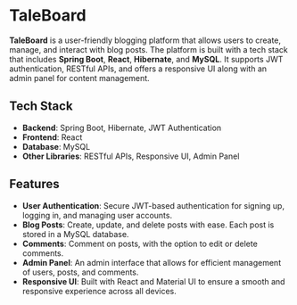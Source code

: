 # TaleBoard

**TaleBoard** is a user-friendly blogging platform that allows users to create, manage, and interact with blog posts. The platform is built with a tech stack that includes **Spring Boot**, **React**, **Hibernate**, and **MySQL**. It supports JWT authentication, RESTful APIs, and offers a responsive UI along with an admin panel for content management.

## Tech Stack

- **Backend**: Spring Boot, Hibernate, JWT Authentication
- **Frontend**: React
- **Database**: MySQL
- **Other Libraries**: RESTful APIs, Responsive UI, Admin Panel

## Features

- **User Authentication**: Secure JWT-based authentication for signing up, logging in, and managing user accounts.
- **Blog Posts**: Create, update, and delete posts with ease. Each post is stored in a MySQL database.
- **Comments**: Comment on posts, with the option to edit or delete comments.
- **Admin Panel**: An admin interface that allows for efficient management of users, posts, and comments.
- **Responsive UI**: Built with React and Material UI to ensure a smooth and responsive experience across all devices.
